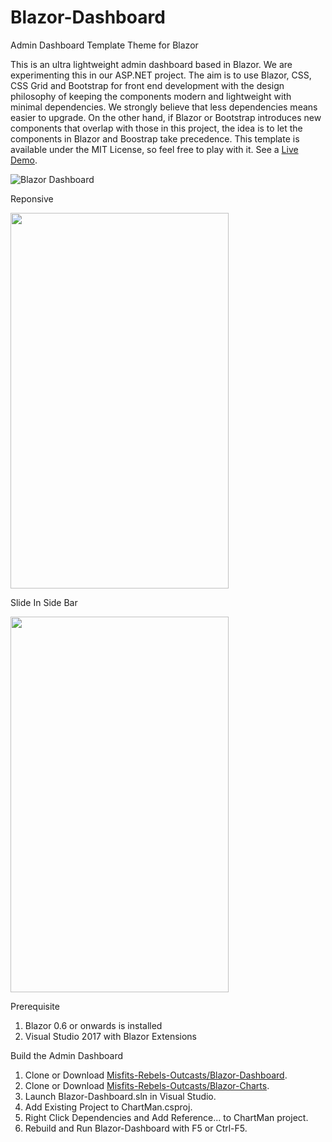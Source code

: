 # Blazor-Dashboard
Admin Dashboard Template Theme for Blazor

This is an ultra lightweight admin dashboard based in Blazor. We are experimenting this in our ASP.NET project. The aim is to use Blazor, CSS, CSS Grid and Bootstrap for front end development with the design philosophy of keeping the components modern and lightweight with minimal dependencies. We strongly believe that less dependencies means easier to upgrade. On the other hand, if Blazor or Bootstrap introduces new components that overlap with those in this project, the idea is to let the components in Blazor and Boostrap take precedence. This template is available under the MIT License, so feel free to play with it. See a [Live Demo](https://blazorman.z22.web.core.windows.net/).

![Blazor Dashboard](https://barcoderesource.com/blazor/blazor-dashboard.png)

Reponsive
<p>
<img width="349" height="601" src=https://barcoderesource.com/blazor/blazorresponsive.png />
</p>   
Slide In Side Bar
<p>
<img width="349" height="601"  src=https://barcoderesource.com/blazor/slideinsidebar.png />
</p>   

Prerequisite
1. Blazor 0.6 or onwards is installed
2. Visual Studio 2017 with Blazor Extensions

Build the Admin Dashboard
1. Clone or Download [Misfits-Rebels-Outcasts/Blazor-Dashboard](https://github.com/Misfits-Rebels-Outcasts/Blazor-Dashboard).
2. Clone or Download [Misfits-Rebels-Outcasts/Blazor-Charts](https://github.com/Misfits-Rebels-Outcasts/Blazor-Charts).
3. Launch Blazor-Dashboard.sln in Visual Studio.
4. Add Existing Project to ChartMan.csproj.
5. Right Click Dependencies and Add Reference... to ChartMan project.
6. Rebuild and Run Blazor-Dashboard with F5 or Ctrl-F5.


